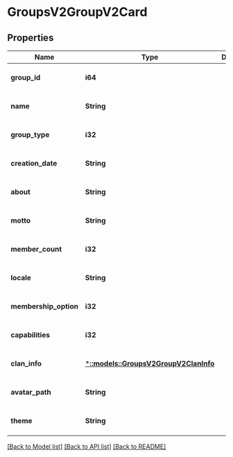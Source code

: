 # GroupsV2GroupV2Card

## Properties
Name | Type | Description | Notes
------------ | ------------- | ------------- | -------------
**group_id** | **i64** |  | [optional] [default to null]
**name** | **String** |  | [optional] [default to null]
**group_type** | **i32** |  | [optional] [default to null]
**creation_date** | **String** |  | [optional] [default to null]
**about** | **String** |  | [optional] [default to null]
**motto** | **String** |  | [optional] [default to null]
**member_count** | **i32** |  | [optional] [default to null]
**locale** | **String** |  | [optional] [default to null]
**membership_option** | **i32** |  | [optional] [default to null]
**capabilities** | **i32** |  | [optional] [default to null]
**clan_info** | [***::models::GroupsV2GroupV2ClanInfo**](GroupsV2.GroupV2ClanInfo.md) |  | [optional] [default to null]
**avatar_path** | **String** |  | [optional] [default to null]
**theme** | **String** |  | [optional] [default to null]

[[Back to Model list]](../README.md#documentation-for-models) [[Back to API list]](../README.md#documentation-for-api-endpoints) [[Back to README]](../README.md)


